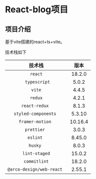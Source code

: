 # React-blog项目

## 项目介绍

基于vite搭建的react+ts+vite。

技术栈如下

<!-- 表格 -->

|          技术栈           |  版本   |
| :-----------------------: | :-----: |
|          `react`          | 18.2.0  |
|       ` typescript`       |  5.0.2  |
|          `vite`           |  4.4.5  |
|          `redux`          |  4.2.1  |
|      `react-redux `       |  8.1.3  |
|   `styled-components `    | 5.3.10  |
|     `framer-motion `      | 10.16.4 |
|        `prettier `        |  3.0.3  |
|         `eslint `         | 8.45.0  |
|         `husky `          |  8.0.3  |
|       `lint-staged`       | 15.0.2  |
|       `commitlint`        | 18.2.0  |
| `@arco-design/web-react ` | 2.55.1  |
